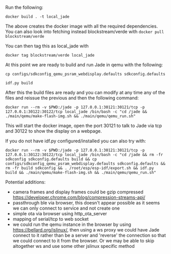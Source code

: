 Run the following:

```docker build . -t local_jade```

The above creates the docker image with all the required dependencies. You can also look into fetching instead blockstream/verde with
```docker pull blockstream/verde```

You can then tag this as local_jade with

```docker tag blockstream/verde local_jade```

At this point we are ready to build and run Jade in qemu with the following:

```cp configs/sdkconfig_qemu_psram_webdisplay.defaults sdkconfig.defaults```

```idf.py build```

After this the build files are ready and you can modify at any time any of the files and reissue the previous and then the following command:

```docker run --rm -v $PWD:/jade -p 127.0.0.1:30121:30121/tcp -p 127.0.0.1:30122:30122/tcp local_jade /bin/bash -c "cd /jade && ./main/qemu/make-flash-img.sh && ./main/qemu/qemu_run.sh"```

This will start the docker image, open the port 30121 to talk to Jade via tcp and 30122 to show the display on a webpage.

If you do not have idf.py configured/installed you can also try with:

```docker run --rm -v $PWD:/jade -p 127.0.0.1:30121:30121/tcp -p 127.0.0.1:30122:30122/tcp local_jade /bin/bash -c "cd /jade && rm -fr sdkconfig sdkconfig.defaults build && cp configs/sdkconfig_qemu_psram_webdisplay.defaults sdkconfig.defaults && rm -fr build sdkconfig && . /root/esp/esp-idf/export.sh && idf.py build && ./main/qemu/make-flash-img.sh && ./main/qemu/qemu_run.sh"```


Potential additions:

- camera frames and display frames could be gzip compressed  https://developer.chrome.com/blog/compression-streams-api/
- passthrough ble via browser, this doesn't appear possible as it seems we can only connect to service and not create one
- simple ota via browser using http_ota_server
- mapping of serial/tcp to web socket
- we could run the qemu instance in the browser by using https://bellard.org/jslinux/, then using a ws proxy we could have Jade connect to it rather than be a server and
  'reverse' the connection so that we could connect to it from the browser. Or we may be able to skip altogether ws and use some other jslinux specific method

